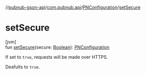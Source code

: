 //[pubnub-gson-api](../../../index.md)/[com.pubnub.api](../index.md)/[PNConfiguration](index.md)/[setSecure](set-secure.md)

# setSecure

[jvm]\
fun [setSecure](set-secure.md)(secure: [Boolean](https://kotlinlang.org/api/latest/jvm/stdlib/kotlin/-boolean/index.html)): [PNConfiguration](index.md)

If set to `true`,  requests will be made over HTTPS.

Deafults to `true`.
